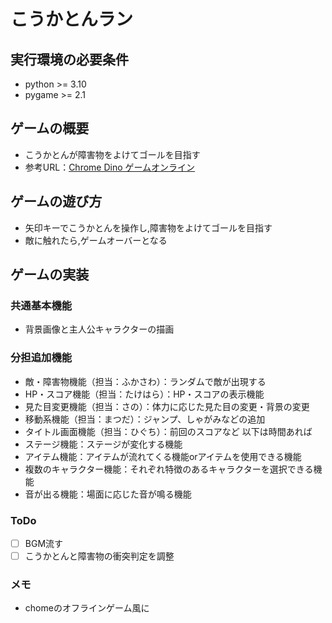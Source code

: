 # こうかとんラン

## 実行環境の必要条件
* python >= 3.10
* pygame >= 2.1

## ゲームの概要
* こうかとんが障害物をよけてゴールを目指す
* 参考URL：[Chrome Dino ゲームオンライン](https://dinorunner.com/jp/)

## ゲームの遊び方
* 矢印キーでこうかとんを操作し,障害物をよけてゴールを目指す
* 敵に触れたら,ゲームオーバーとなる

## ゲームの実装
### 共通基本機能
* 背景画像と主人公キャラクターの描画

### 分担追加機能
* 敵・障害物機能（担当：ふかさわ）：ランダムで敵が出現する
* HP・スコア機能（担当：たけはら）：HP・スコアの表示機能
* 見た目変更機能（担当：さの）：体力に応じた見た目の変更・背景の変更
* 移動系機能（担当：まつだ）：ジャンプ、しゃがみなどの追加
* タイトル画面機能（担当：ひぐち）：前回のスコアなど
以下は時間あれば
* ステージ機能：ステージが変化する機能
* アイテム機能：アイテムが流れてくる機能orアイテムを使用できる機能
* 複数のキャラクター機能：それぞれ特徴のあるキャラクターを選択できる機能
* 音が出る機能：場面に応じた音が鳴る機能

### ToDo
- [ ] BGM流す
- [ ] こうかとんと障害物の衝突判定を調整

### メモ
* chomeのオフラインゲーム風に
